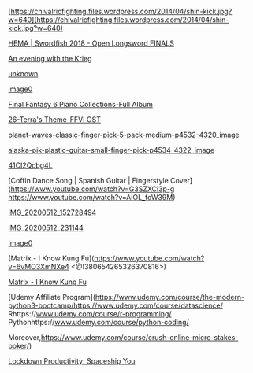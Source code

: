 [https://chivalricfighting.files.wordpress.com/2014/04/shin-kick.jpg?w=640](https://chivalricfighting.files.wordpress.com/2014/04/shin-kick.jpg?w=640)

[HEMA | Swordfish 2018 - Open Longsword FINALS](https://youtu.be/91IIARM5lVs)

[An evening with the Krieg](https://youtu.be/nz75s0uEMXY)

[unknown](https://cdn.discordapp.com/attachments/709719634349129739/741020803063218236/unknown.png)

[image0](https://cdn.discordapp.com/attachments/709719634349129739/741020477178249257/image0.png)

[Final Fantasy 6 Piano Collections-Full Album](https://www.youtube.com/watch?v=uunYQnXZrbI)

[26-Terra's Theme-FFVI OST](https://www.youtube.com/watch?v=a6t_uyg_pF8)

[planet-waves-classic-finger-pick-5-pack-medium-p4532-4320_image](https://cdn.discordapp.com/attachments/709719634349129739/736882539850891294/planet-waves-classic-finger-pick-5-pack-medium-p4532-4320_image.png)

[alaska-pik-plastic-guitar-small-finger-pick-p4534-4322_image](https://cdn.discordapp.com/attachments/709719634349129739/736882159507472424/alaska-pik-plastic-guitar-small-finger-pick-p4534-4322_image.png)

[41CI2Qcbg4L](https://cdn.discordapp.com/attachments/709719634349129739/736880844622397502/41CI2Qcbg4L._AC_SY400_.jpg)

[Coffin Dance Song | Spanish Guitar | Fingerstyle Cover](https://www.youtube.com/watch?v=G3SZXCi3p-g
https://www.youtube.com/watch?v=AiOL_foW39M)

[IMG_20200512_152728494](https://cdn.discordapp.com/attachments/709719634349129739/709864473997082705/IMG_20200512_152728494.jpg)

[IMG_20200512_231144](https://cdn.discordapp.com/attachments/709719634349129739/709860437969076334/IMG_20200512_231144.jpg)

[image0](https://cdn.discordapp.com/attachments/709719634349129739/709817228366839838/image0.png)

[Matrix - I Know Kung Fu](https://www.youtube.com/watch?v=6vMO3XmNXe4
<@!380654265326370816>)

[Matrix - I Know Kung Fu](https://www.youtube.com/watch?v=6vMO3XmNXe4)

[Udemy Affiliate Program](https://www.udemy.com/course/the-modern-python3-bootcamp/https://www.udemy.com/course/datascience/
Rhttps://www.udemy.com/course/r-programming/
Pythonhttps://www.udemy.com/course/python-coding/

Moreover,https://www.udemy.com/course/crush-online-micro-stakes-poker/)

[Lockdown Productivity: Spaceship You](https://www.youtube.com/watch?v=snAhsXyO3Ck)

